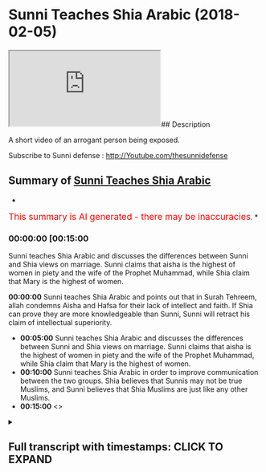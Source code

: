 # Sunni Teaches Shia Arabic (2018-02-05)

<iframe loading='lazy' src='https://www.youtube.com/embed/Avq4Nb3_yY0'></iframe>## Description

A short video of an arrogant person being exposed.

Subscribe to Sunni defense : <http://Youtube.com/thesunnidefense>

## Summary of [Sunni Teaches Shia Arabic](https://www.youtube.com/watch?v=Avq4Nb3_yY0)

*

<span style="color:red; font-size:125%">This summary is AI generated - there may be inaccuracies</span>. *

### <a onclick="modifyYTiframeseektime('900')">00:00:00 [00:15:00</a>

Sunni teaches Shia Arabic and discusses the differences between Sunni and Shia views on marriage. Sunni claims that aisha is the highest of women in piety and the wife of the Prophet Muhammad, while Shia claim that Mary is the highest of women.

**<a onclick="modifyYTiframeseektime('0')">00:00:00</a>** Sunni teaches Shia Arabic and points out that in Surah Tehreem, allah condemns Aisha and Hafsa for their lack of intellect and faith. If Shia can prove they are more knowledgeable than Sunni, Sunni will retract his claim of intellectual superiority.

* **<a onclick="modifyYTiframeseektime('300')">00:05:00</a>** Sunni teaches Shia Arabic and discusses the differences between Sunni and Shia views on marriage. Sunni claims that aisha is the highest of women in piety and the wife of the Prophet Muhammad, while Shia claim that Mary is the highest of women.
* **<a onclick="modifyYTiframeseektime('600')">00:10:00</a>** Sunni teaches Shia Arabic in order to improve communication between the two groups. Shia believes that Sunnis may not be true Muslims, and Sunni believes that Shia Muslims are just like any other Muslims.
* **<a onclick="modifyYTiframeseektime('900')">00:15:00</a>** <>

<details><summary><h2>Full transcript with timestamps: CLICK TO EXPAND</h2></summary>

<a onclick="modifyYTiframeseektime('0)')">0:00:00 and someone was saying about source</a>
<a onclick="modifyYTiframeseektime('1)')">0:00:01 Italian is that correct yeah yes yes so</a>
<a onclick="modifyYTiframeseektime('4)')">0:00:04 I just want to ask because just to kind</a>
<a onclick="modifyYTiframeseektime('6)')">0:00:06 of recap what you've already said yes</a>
<a onclick="modifyYTiframeseektime('8)')">0:00:08 you've said that you know in tituba illa</a>
<a onclick="modifyYTiframeseektime('12)')">0:00:12 llah philosopher to lucuma wanted o hara</a>
<a onclick="modifyYTiframeseektime('15)')">0:00:15 allah - allah llahu ghibli no I said</a>
<a onclick="modifyYTiframeseektime('19)')">0:00:19 what meaning we molecular by the zelicah</a>
<a onclick="modifyYTiframeseektime('21)')">0:00:21 yes before here this verse I think it's</a>
<a onclick="modifyYTiframeseektime('23)')">0:00:23 verse 5 or something in chapter 66 of</a>
<a onclick="modifyYTiframeseektime('27)')">0:00:27 the Quran because I wanna I want to get</a>
<a onclick="modifyYTiframeseektime('36)')">0:00:36 this kind of right with ya and I just</a>
<a onclick="modifyYTiframeseektime('39)')">0:00:39 wanna don't misrepresent your argument</a>
<a onclick="modifyYTiframeseektime('41)')">0:00:41 because I understand y'all yeah okay</a>
<a onclick="modifyYTiframeseektime('43)')">0:00:43 you're saying that the Quran if you read</a>
<a onclick="modifyYTiframeseektime('46)')">0:00:46 it very carefully or even just literally</a>
<a onclick="modifyYTiframeseektime('49)')">0:00:49 on the face of it you'll see that in</a>
<a onclick="modifyYTiframeseektime('51)')">0:00:51 surah taha Reem it's very clear</a>
<a onclick="modifyYTiframeseektime('54)')">0:00:54 yeah to you that it's basically</a>
<a onclick="modifyYTiframeseektime('57)')">0:00:57 condemning Aisha and hafsa okay well</a>
<a onclick="modifyYTiframeseektime('61)')">0:01:01 it's showing that they are not on the</a>
<a onclick="modifyYTiframeseektime('63)')">0:01:03 right path did you say yeah please go</a>
<a onclick="modifyYTiframeseektime('65)')">0:01:05 ahead yeah</a>
<a onclick="modifyYTiframeseektime('66)')">0:01:06 yes I said to you yes please I said to</a>
<a onclick="modifyYTiframeseektime('68)')">0:01:08 the proper and then he brought you as a</a>
<a onclick="modifyYTiframeseektime('72)')">0:01:12 whole okay okay and use this versus the</a>
<a onclick="modifyYTiframeseektime('77)')">0:01:17 on he yes yes I eat a great decided who</a>
<a onclick="modifyYTiframeseektime('83)')">0:01:23 would give is to the great that's right</a>
<a onclick="modifyYTiframeseektime('85)')">0:01:25 that's right allows the greatest okay</a>
<a onclick="modifyYTiframeseektime('87)')">0:01:27 compared to Sydney's obviously yeah</a>
<a onclick="modifyYTiframeseektime('95)')">0:01:35 intellectually so back to my point yes</a>
<a onclick="modifyYTiframeseektime('98)')">0:01:38 but you do not accept okay then and the</a>
<a onclick="modifyYTiframeseektime('103)')">0:01:43 example I gave was this surah tehreem</a>
<a onclick="modifyYTiframeseektime('105)')">0:01:45 for a sport yeah but just just to kind</a>
<a onclick="modifyYTiframeseektime('108)')">0:01:48 of hold up on what you said there but</a>
<a onclick="modifyYTiframeseektime('109)')">0:01:49 intellectually greater so if you accept</a>
<a onclick="modifyYTiframeseektime('111)')">0:01:51 do you believe that in this conversation</a>
<a onclick="modifyYTiframeseektime('113)')">0:01:53 you have the knowledge edge when it</a>
<a onclick="modifyYTiframeseektime('116)')">0:01:56 comes to speaking to me</a>
<a onclick="modifyYTiframeseektime('118)')">0:01:58 to disburse ya know generally speaking</a>
<a onclick="modifyYTiframeseektime('120)')">0:02:00 on this vessel sir no in this verse</a>
<a onclick="modifyYTiframeseektime('122)')">0:02:02 yes yeah I mean if you bring numbers</a>
<a onclick="modifyYTiframeseektime('124)')">0:02:04 from somewhere else I haven't studied no</a>
<a onclick="modifyYTiframeseektime('126)')">0:02:06 problem okay fine so because I want to</a>
<a onclick="modifyYTiframeseektime('129)')">0:02:09 know that before I think you as an</a>
<a onclick="modifyYTiframeseektime('130)')">0:02:10 authority and a teacher yeah</a>
<a onclick="modifyYTiframeseektime('132)')">0:02:12 because obviously that's what I even</a>
<a onclick="modifyYTiframeseektime('134)')">0:02:14 made a claim about being more</a>
<a onclick="modifyYTiframeseektime('136)')">0:02:16 intellectually superior so I'm obviously</a>
<a onclick="modifyYTiframeseektime('138)')">0:02:18 knowledge is higher in this verse so I</a>
<a onclick="modifyYTiframeseektime('141)')">0:02:21 want to start by saying helped us to</a>
<a onclick="modifyYTiframeseektime('143)')">0:02:23 chant at the headless below I will force</a>
<a onclick="modifyYTiframeseektime('144)')">0:02:24 hot hot air to kill them removed that is</a>
<a onclick="modifyYTiframeseektime('147)')">0:02:27 the wrath of the hike</a>
<a onclick="modifyYTiframeseektime('148)')">0:02:28 well not infer and come to testify as</a>
<a onclick="modifyYTiframeseektime('151)')">0:02:31 Academy heavy Aloha tequila rose over me</a>
<a onclick="modifyYTiframeseektime('154)')">0:02:34 isla taquila news that is arrested the</a>
<a onclick="modifyYTiframeseektime('157)')">0:02:37 high-hat are off this was like you know</a>
<a onclick="modifyYTiframeseektime('160)')">0:02:40 in the Kansas tortilla and to Jade head</a>
<a onclick="modifyYTiframeseektime('162)')">0:02:42 Aloha you a lamb tartare and to GT Aloha</a>
<a onclick="modifyYTiframeseektime('170)')">0:02:50 bye-bye it was against you</a>
<a onclick="modifyYTiframeseektime('173)')">0:02:53 thank you know it so you gonna get</a>
<a onclick="modifyYTiframeseektime('175)')">0:02:55 refuted I want you just said you don't</a>
<a onclick="modifyYTiframeseektime('177)')">0:02:57 know how to speak Arabic but yeah you</a>
<a onclick="modifyYTiframeseektime('181)')">0:03:01 want me to accept you as a knowledge</a>
<a onclick="modifyYTiframeseektime('182)')">0:03:02 authority over we gonna debate the team</a>
<a onclick="modifyYTiframeseektime('184)')">0:03:04 or not</a>
<a onclick="modifyYTiframeseektime('184)')">0:03:04 okay okay</a>
<a onclick="modifyYTiframeseektime('188)')">0:03:08 a few Easton agree well I don't think</a>
<a onclick="modifyYTiframeseektime('192)')">0:03:12 your your status as the great has been</a>
<a onclick="modifyYTiframeseektime('195)')">0:03:15 established this moment when you don't</a>
<a onclick="modifyYTiframeseektime('197)')">0:03:17 have to speak the language of the book</a>
<a onclick="modifyYTiframeseektime('198)')">0:03:18 you're trying to impossible for someone</a>
<a onclick="modifyYTiframeseektime('200)')">0:03:20 who doesn't speak the whole language</a>
<a onclick="modifyYTiframeseektime('202)')">0:03:22 view yes yes it is important to study</a>
<a onclick="modifyYTiframeseektime('204)')">0:03:24 one verse possible with somebody he does</a>
<a onclick="modifyYTiframeseektime('210)')">0:03:30 speak it fluently</a>
<a onclick="modifyYTiframeseektime('211)')">0:03:31 yeah I believe is you would have a weak</a>
<a onclick="modifyYTiframeseektime('213)')">0:03:33 understanding because of your because of</a>
<a onclick="modifyYTiframeseektime('215)')">0:03:35 your tools</a>
<a onclick="modifyYTiframeseektime('215)')">0:03:35 yes I'm saying the person I spoke to you</a>
<a onclick="modifyYTiframeseektime('233)')">0:03:53 know is garbage and if he understands</a>
<a onclick="modifyYTiframeseektime('235)')">0:03:55 their bootleg religion and you know I</a>
<a onclick="modifyYTiframeseektime('237)')">0:03:57 could just terminate this conversation</a>
<a onclick="modifyYTiframeseektime('239)')">0:03:59 right now how you wanna do but I'm gonna</a>
<a onclick="modifyYTiframeseektime('242)')">0:04:02 get I'm gonna give you one question on</a>
<a onclick="modifyYTiframeseektime('243)')">0:04:03 this verse and if you can answer this we</a>
<a onclick="modifyYTiframeseektime('246)')">0:04:06 get horrifying</a>
<a onclick="modifyYTiframeseektime('253)')">0:04:13 yes yes</a>
<a onclick="modifyYTiframeseektime('279)')">0:04:39 at the end of help you in the future</a>
<a onclick="modifyYTiframeseektime('298)')">0:04:58 okay you know to deal with this okay</a>
<a onclick="modifyYTiframeseektime('334)')">0:05:34 please move tether you see everything</a>
<a onclick="modifyYTiframeseektime('337)')">0:05:37 that is move tether in Arabic language</a>
<a onclick="modifyYTiframeseektime('339)')">0:05:39 remember this yeah I mean enough Wyatt</a>
<a onclick="modifyYTiframeseektime('342)')">0:05:42 hello hello because you're starting the</a>
<a onclick="modifyYTiframeseektime('344)')">0:05:44 sentence my friend okay hello so nutty</a>
<a onclick="modifyYTiframeseektime('346)')">0:05:46 because it's now a dolphin at Iwo Jima</a>
<a onclick="modifyYTiframeseektime('349)')">0:05:49 now it's gotta be done yes you say the</a>
<a onclick="modifyYTiframeseektime('354)')">0:05:54 name right yeah because the great has to</a>
<a onclick="modifyYTiframeseektime('358)')">0:05:58 do to you interview the great I saw the</a>
<a onclick="modifyYTiframeseektime('361)')">0:06:01 great I said the great so if you don't</a>
<a onclick="modifyYTiframeseektime('364)')">0:06:04 those are become the great you group</a>
<a onclick="modifyYTiframeseektime('369)')">0:06:09 okay</a>
<a onclick="modifyYTiframeseektime('371)')">0:06:11 yes I see okay uh I said you know as a</a>
<a onclick="modifyYTiframeseektime('374)')">0:06:14 whole fire you you claim to follow the</a>
<a onclick="modifyYTiframeseektime('379)')">0:06:19 whole Quran this is enjoyable it's fun I</a>
<a onclick="modifyYTiframeseektime('381)')">0:06:21 said you claim to fill the whole Quran</a>
<a onclick="modifyYTiframeseektime('383)')">0:06:23 uh-huh but you don't the brother asked</a>
<a onclick="modifyYTiframeseektime('386)')">0:06:26 me yes give me an example he said give</a>
<a onclick="modifyYTiframeseektime('389)')">0:06:29 him two examples here that you give my</a>
<a onclick="modifyYTiframeseektime('395)')">0:06:35 Isha a state petition the Great Scott</a>
<a onclick="modifyYTiframeseektime('403)')">0:06:43 okay okay okay yeah okay cut to the</a>
<a onclick="modifyYTiframeseektime('409)')">0:06:49 chase hiya Dan gives in the Quran</a>
<a onclick="modifyYTiframeseektime('412)')">0:06:52 that's my only claim okay in this</a>
<a onclick="modifyYTiframeseektime('415)')">0:06:55 conversation okay so do you agree that</a>
<a onclick="modifyYTiframeseektime('418)')">0:06:58 you're done okay thank you maybe</a>
<a onclick="modifyYTiframeseektime('421)')">0:07:01 something maybe some people do not mean</a>
<a onclick="modifyYTiframeseektime('424)')">0:07:04 you personally okay do you say Ayesha is</a>
<a onclick="modifyYTiframeseektime('427)')">0:07:07 the mother the best wife after catedral</a>
<a onclick="modifyYTiframeseektime('431)')">0:07:11 de pez well I say that hadiza was the</a>
<a onclick="modifyYTiframeseektime('434)')">0:07:14 best because I do acknowledge the hadith</a>
<a onclick="modifyYTiframeseektime('436)')">0:07:16 of this a hadith we have in our</a>
<a onclick="modifyYTiframeseektime('437)')">0:07:17 tradition that says that therefore that</a>
<a onclick="modifyYTiframeseektime('439)')">0:07:19 women like that to complete their a man</a>
<a onclick="modifyYTiframeseektime('441)')">0:07:21 but there's some discussion on the the</a>
<a onclick="modifyYTiframeseektime('443)')">0:07:23 authenticity of the hadith I accept the</a>
<a onclick="modifyYTiframeseektime('445)')">0:07:25 authenticity of that habit yeah I sure</a>
<a onclick="modifyYTiframeseektime('448)')">0:07:28 was not mentioned in the hadith so in</a>
<a onclick="modifyYTiframeseektime('450)')">0:07:30 that hadith who had Fatima we had</a>
<a onclick="modifyYTiframeseektime('452)')">0:07:32 Khadijah who had a seer I will have</a>
<a onclick="modifyYTiframeseektime('455)')">0:07:35 Mariam and then the Ferrari says about</a>
<a onclick="modifyYTiframeseektime('457)')">0:07:37 maryam that I've just told you my</a>
<a onclick="modifyYTiframeseektime('462)')">0:07:42 viewpoint on that so that each is the</a>
<a onclick="modifyYTiframeseektime('463)')">0:07:43 highest of the wives yes so apart from</a>
<a onclick="modifyYTiframeseektime('465)')">0:07:45 Khadijah yeah are you saying aisha is</a>
<a onclick="modifyYTiframeseektime('467)')">0:07:47 the highest of those wives of the ones</a>
<a onclick="modifyYTiframeseektime('468)')">0:07:48 that remain from the let's say 11 or 12</a>
<a onclick="modifyYTiframeseektime('471)')">0:07:51 that he he married yes yes yeah yeah so</a>
<a onclick="modifyYTiframeseektime('476)')">0:07:56 she we would say that he loved her the</a>
<a onclick="modifyYTiframeseektime('477)')">0:07:57 most yes and she was like my shoes the</a>
<a onclick="modifyYTiframeseektime('479)')">0:07:59 highest please pay attention to the</a>
<a onclick="modifyYTiframeseektime('482)')">0:08:02 question okay who you personally say she</a>
<a onclick="modifyYTiframeseektime('484)')">0:08:04 is the highest in piety etc is that the</a>
<a onclick="modifyYTiframeseektime('487)')">0:08:07 case of the other ones the remaining</a>
<a onclick="modifyYTiframeseektime('488)')">0:08:08 ones yes yeah okay so going back to the</a>
<a onclick="modifyYTiframeseektime('491)')">0:08:11 bus which you claimed you are in</a>
<a onclick="modifyYTiframeseektime('495)')">0:08:15 authority of and so on and sadder than a</a>
<a onclick="modifyYTiframeseektime('496)')">0:08:16 seventh or okay did but fine you said</a>
<a onclick="modifyYTiframeseektime('499)')">0:08:19 here you're the authority in Arabic and</a>
<a onclick="modifyYTiframeseektime('500)')">0:08:20 no I said you're not going to teach me</a>
<a onclick="modifyYTiframeseektime('503)')">0:08:23 Arabic because you don't</a>
<a onclick="modifyYTiframeseektime('505)')">0:08:25 you're telling me to translate okay I</a>
<a onclick="modifyYTiframeseektime('509)')">0:08:29 gave you a translation you said it's</a>
<a onclick="modifyYTiframeseektime('511)')">0:08:31 wrong okay so you heard my translation</a>
<a onclick="modifyYTiframeseektime('513)')">0:08:33 yeah let's see what you've got to say</a>
<a onclick="modifyYTiframeseektime('515)')">0:08:35 well do I have to say okay I have to</a>
<a onclick="modifyYTiframeseektime('517)')">0:08:37 have this okay kid JAMA to speak all</a>
<a onclick="modifyYTiframeseektime('521)')">0:08:41 right so it says in the Quran do not do</a>
<a onclick="modifyYTiframeseektime('524)')">0:08:44 not</a>
<a onclick="modifyYTiframeseektime('525)')">0:08:45 basically marry the disbelieving of the</a>
<a onclick="modifyYTiframeseektime('529)')">0:08:49 the pagan or the polytheistic women</a>
<a onclick="modifyYTiframeseektime('532)')">0:08:52 until they become Muslim yeah in chapter</a>
<a onclick="modifyYTiframeseektime('535)')">0:08:55 five verse I think five yeah it says it</a>
<a onclick="modifyYTiframeseektime('539)')">0:08:59 qualifies that says you know to tell me</a>
<a onclick="modifyYTiframeseektime('543)')">0:09:03 that I'd say to move on or Johanna if</a>
<a onclick="modifyYTiframeseektime('546)')">0:09:06 except for the ones that using Christian</a>
<a onclick="modifyYTiframeseektime('548)')">0:09:08 so obviously from that using Christians</a>
<a onclick="modifyYTiframeseektime('551)')">0:09:11 now the Shiite position as far as I know</a>
<a onclick="modifyYTiframeseektime('553)')">0:09:13 well haven't haven't finished I haven't</a>
<a onclick="modifyYTiframeseektime('556)')">0:09:16 finished yet</a>
<a onclick="modifyYTiframeseektime('556)')">0:09:16 this let me finish the Shiite position</a>
<a onclick="modifyYTiframeseektime('558)')">0:09:18 as far as I'm concerned and what I've</a>
<a onclick="modifyYTiframeseektime('560)')">0:09:20 read from the books of sham obviously</a>
<a onclick="modifyYTiframeseektime('562)')">0:09:22 you confirm this yeah it's clearly that</a>
<a onclick="modifyYTiframeseektime('564)')">0:09:24 I shine and have Sandy's not we're not</a>
<a onclick="modifyYTiframeseektime('566)')">0:09:26 believers my question to you is direct</a>
<a onclick="modifyYTiframeseektime('569)')">0:09:29 my question to you is direct yeah no no</a>
<a onclick="modifyYTiframeseektime('572)')">0:09:32 no my question cuz the verse in chapter</a>
<a onclick="modifyYTiframeseektime('574)')">0:09:34 so listen terraeum chapter 66 verse six</a>
<a onclick="modifyYTiframeseektime('577)')">0:09:37 I think</a>
<a onclick="modifyYTiframeseektime('578)')">0:09:38 so the Asura become Impala Kakuna if he</a>
<a onclick="modifyYTiframeseektime('582)')">0:09:42 divorces you which means obviously they</a>
<a onclick="modifyYTiframeseektime('584)')">0:09:44 were married yeah by my question to you</a>
<a onclick="modifyYTiframeseektime('587)')">0:09:47 is were they Muslims because if you're</a>
<a onclick="modifyYTiframeseektime('589)')">0:09:49 saying they're not Muslims me yes yes if</a>
<a onclick="modifyYTiframeseektime('591)')">0:09:51 they're not Muslims now how could he be</a>
<a onclick="modifyYTiframeseektime('593)')">0:09:53 married to them and if they so are they</a>
<a onclick="modifyYTiframeseektime('597)')">0:09:57 Muslims state the premise again listen</a>
<a onclick="modifyYTiframeseektime('600)')">0:10:00 carefully I'm very clean are they</a>
<a onclick="modifyYTiframeseektime('605)')">0:10:05 Muslims are they Muslims yes or no yes</a>
<a onclick="modifyYTiframeseektime('615)')">0:10:15 or no listening so you don't want to</a>
<a onclick="modifyYTiframeseektime('617)')">0:10:17 answer the question I do it seems to me</a>
<a onclick="modifyYTiframeseektime('619)')">0:10:19 that the debate has been done okay if</a>
<a onclick="modifyYTiframeseektime('621)')">0:10:21 you don't want to answer this question</a>
<a onclick="modifyYTiframeseektime('622)')">0:10:22 you've been you've been cornered no I'm</a>
<a onclick="modifyYTiframeseektime('625)')">0:10:25 asking you I'm asking why you greeted</a>
<a onclick="modifyYTiframeseektime('632)')">0:10:32 are they Muslim are they most I would</a>
<a onclick="modifyYTiframeseektime('701)')">0:11:41 she was a listener a UI and she must</a>
<a onclick="modifyYTiframeseektime('704)')">0:11:44 agree to a premise a disguiser</a>
<a onclick="modifyYTiframeseektime('709)')">0:11:49 is finished is finished no no just say</a>
<a onclick="modifyYTiframeseektime('719)')">0:11:59 as she must've ear so no it's for me</a>
<a onclick="modifyYTiframeseektime('721)')">0:12:01 it's important I want to know your</a>
<a onclick="modifyYTiframeseektime('722)')">0:12:02 viewpoint on it you want to know yeah</a>
<a onclick="modifyYTiframeseektime('724)')">0:12:04 that's fine for ask you don't say well</a>
<a onclick="modifyYTiframeseektime('726)')">0:12:06 so you don't bank with me you stick to</a>
<a onclick="modifyYTiframeseektime('728)')">0:12:08 the print I do like I do I want I'm</a>
<a onclick="modifyYTiframeseektime('729)')">0:12:09 asking you a question</a>
<a onclick="modifyYTiframeseektime('740)')">0:12:20 I guess what happened to you guys we</a>
<a onclick="modifyYTiframeseektime('744)')">0:12:24 can't even talk about well we can't even</a>
<a onclick="modifyYTiframeseektime('747)')">0:12:27 talk about the idea of the Sahaba oh of</a>
<a onclick="modifyYTiframeseektime('750)')">0:12:30 the Omaha moment in which is basically</a>
<a onclick="modifyYTiframeseektime('752)')">0:12:32 the subject which is basically the joke</a>
<a onclick="modifyYTiframeseektime('755)')">0:12:35 whether they're just or not whether we</a>
<a onclick="modifyYTiframeseektime('758)')">0:12:38 don't even we don't even know if they're</a>
<a onclick="modifyYTiframeseektime('759)')">0:12:39 Muslim or not so here I just asked him</a>
<a onclick="modifyYTiframeseektime('761)')">0:12:41 if they're Muslim or not he knows you</a>
<a onclick="modifyYTiframeseektime('764)')">0:12:44 know I know his view that he believes in</a>
<a onclick="modifyYTiframeseektime('766)')">0:12:46 a Muslim yeah but the point is this he</a>
<a onclick="modifyYTiframeseektime('768)')">0:12:48 believes that they're not Muslim how</a>
<a onclick="modifyYTiframeseektime('770)')">0:12:50 could the tenant abusement ahead of</a>
<a onclick="modifyYTiframeseektime('780)')">0:13:00 Kabir the head of much more I mean and</a>
<a onclick="modifyYTiframeseektime('783)')">0:13:03 whenever Dean mnemonic indiscernible</a>
<a onclick="modifyYTiframeseektime('788)')">0:13:08 talk about until region 1 billion</a>
<a onclick="modifyYTiframeseektime('791)')">0:13:11 followers this so cool Sunni Islam is</a>
<a onclick="modifyYTiframeseektime('795)')">0:13:15 the ideological source of terrorism in</a>
<a onclick="modifyYTiframeseektime('798)')">0:13:18 this world today the free celesta khon</a>
<a onclick="modifyYTiframeseektime('802)')">0:13:22 kaen oh yeah kupuna allah allah rasool</a>
<a onclick="modifyYTiframeseektime('805)')">0:13:25 allah allah rasool allah that three of</a>
<a onclick="modifyYTiframeseektime('808)')">0:13:28 these biggest lawyers were of course abu</a>
<a onclick="modifyYTiframeseektime('811)')">0:13:31 huraira anas bin malik and it says a</a>
<a onclick="modifyYTiframeseektime('815)')">0:13:35 woman and as we know the woman is a</a>
<a onclick="modifyYTiframeseektime('825)')">0:13:45 [Applause]</a>
<a onclick="modifyYTiframeseektime('841)')">0:14:01 our mind the busy is this individual</a>
<a onclick="modifyYTiframeseektime('845)')">0:14:05 user is a rough it is ABC this is the</a>
<a onclick="modifyYTiframeseektime('849)')">0:14:09 canal problem with the essence of socio</a>
<a onclick="modifyYTiframeseektime('852)')">0:14:12 is that the very essence of the claim</a>
<a onclick="modifyYTiframeseektime('855)')">0:14:15 that files on yourselves one of the</a>
<a onclick="modifyYTiframeseektime('859)')">0:14:19 videos said yeah if you don't embark</a>
<a onclick="modifyYTiframeseektime('862)')">0:14:22 this ship of new means you're a later on</a>
<a onclick="modifyYTiframeseektime('866)')">0:14:26 on ebay by to reveal they are ready they</a>
<a onclick="modifyYTiframeseektime('870)')">0:14:30 can't from the own own their own dreams</a>
<a onclick="modifyYTiframeseektime('872)')">0:14:32 name then you will be destroyed in one</a>
<a onclick="modifyYTiframeseektime('876)')">0:14:36 day</a>
<a onclick="modifyYTiframeseektime('877)')">0:14:37 we have narrations from a living are</a>
<a onclick="modifyYTiframeseektime('880)')">0:14:40 with a leap in our books we have fun</a>
<a onclick="modifyYTiframeseektime('881)')">0:14:41 ever across generations when they say</a>
<a onclick="modifyYTiframeseektime('883)')">0:14:43 follow and invade come to us follow a</a>
<a onclick="modifyYTiframeseektime('885)')">0:14:45 helpmate love of a debate virtuous one</a>
<a onclick="modifyYTiframeseektime('888)')">0:14:48 day damu is madly citizen feel cool a</a>
<a onclick="modifyYTiframeseektime('891)')">0:14:51 needs india-rubber citizen Theory</a>
<a onclick="modifyYTiframeseektime('894)')">0:14:54 marital our desire is in here they want</a>
<a onclick="modifyYTiframeseektime('896)')">0:14:56 you to follicles another as for us we</a>
<a onclick="modifyYTiframeseektime('899)')">0:14:59 have all we have a lot already we have</a>
<a onclick="modifyYTiframeseektime('902)')">0:15:02 the racism are said</a>
<a onclick="modifyYTiframeseektime('908)')">0:15:08 [Music]</a>
<a onclick="modifyYTiframeseektime('917)')">0:15:17 [Music]</a>
<a onclick="modifyYTiframeseektime('921)')">0:15:21 in the sideline that's a yes if you hold</a>
<a onclick="modifyYTiframeseektime('924)')">0:15:24 on to the Book of Allah what does that</a>
<a onclick="modifyYTiframeseektime('926)')">0:15:26 mean in fact if you say that the Book of</a>
<a onclick="modifyYTiframeseektime('932)')">0:15:32 Allah is not sufficient for guidance</a>
<a onclick="modifyYTiframeseektime('934)')">0:15:34 than you are sinful so in this case the</a>
<a onclick="modifyYTiframeseektime('942)')">0:15:42 epicenter if the so-called righteous</a>
<a onclick="modifyYTiframeseektime('944)')">0:15:44 predecessors were so incapable of</a>
<a onclick="modifyYTiframeseektime('948)')">0:15:48 interpreting scripture adequately then</a>
<a onclick="modifyYTiframeseektime('951)')">0:15:51 what makes the world is being followed</a>
<a onclick="modifyYTiframeseektime('953)')">0:15:53 what gives them any legitimacy if you</a>
<a onclick="modifyYTiframeseektime('957)')">0:15:57 want shy polemics proper a improper</a>
<a onclick="modifyYTiframeseektime('959)')">0:15:59 signe case you will not get any better</a>
<a onclick="modifyYTiframeseektime('962)')">0:16:02 than the sunni defense and Thomas</a>
<a onclick="modifyYTiframeseektime('964)')">0:16:04 Yarnell</a>
<a onclick="modifyYTiframeseektime('968)')">0:16:08 [Music]</a>
<a onclick="modifyYTiframeseektime('974)')">0:16:14 [Music]</a>
<a onclick="modifyYTiframeseektime('988)')">0:16:28 [Music]</a>
<a onclick="modifyYTiframeseektime('991)')">0:16:31 why</a>
<a onclick="modifyYTiframeseektime('993)')">0:16:33 [Music]</a>
</details>
